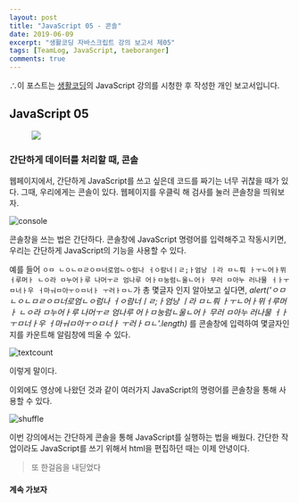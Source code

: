 ```yaml
---
layout: post
title: "JavaScript 05 - 콘솔"
date: 2019-06-09
excerpt: "생활코딩 자바스크립트 강의 보고서 제05"
tags: [TeamLog, JavaScript, taeboranger]
comments: true
---
```


∴이 포스트는 [생활코딩](https://www.youtube.com/playlist?list=PLuHgQVnccGMBB348PWRN0fREzYcYgFybf)의 JavaScript 강의를 시청한 후 작성한 개인 보고서입니다.

## JavaScript 05

<figure class="half">
    <a href="https://www.lform.com/_assets/packages/wp/assets/uploaded/2017/08/lform_javascript_blog_header_image-1600x1080.jpg"><img src="https://www.lform.com/_assets/packages/wp/assets/uploaded/2017/08/lform_javascript_blog_header_image-1600x1080.jpg"></a>
</figure>

### 간단하게 데이터를 처리할 때, 콘솔

 웹페이지에서, 간단하게 JavaScript를 쓰고 싶은데 코드를 짜기는 너무 귀찮을 때가 있다. 그때, 우리에게는 콘솔이 있다. 웹페이지를 우클릭 해 검사를 눌러 콘솔창을 띄워보자.

 ![console](https://user-images.githubusercontent.com/51315771/59149988-a82fbf00-8a57-11e9-9907-8411a12bddcd.JPG)


콘솔창을 쓰는 법은 간단하다. 콘솔창에 JavaScript 명령어를 입력해주고 작동시키면, 우리는 간단하게 JavaScript의 기능을 사용할 수 있다.

예를 들어 `ㅇㅁ ㄴㅇㄴㅁㄹㅇㅁ너로엄ㄴㅇ럼나 ㅓㅇ람너ㅣㄹ;ㅏ엄낭 ㅣ라 ㅁㄴ뤄 ㅏㅜㄴ어ㅏ뮈ㅓ루머ㅏ ㄴㅇ라 ㅁ누어ㅏ루 나머ㅜㄹ 엄나루 어ㅏㅁ눙럼ㄴ울ㄴ어ㅏ 무러 ㅁ아누 러나물 ㅓㅏㅜㅁ너ㅏ우 ㅓ마ㅝㅁ아ㅜㅇㅁ너ㅏ ㅜ러ㅏㅁㄴ`가 총 몇글자 인지 알아보고 싶다면,
*alert('ㅇㅁ ㄴㅇㄴㅁㄹㅇㅁ너로엄ㄴㅇ럼나 ㅓㅇ람너ㅣㄹ;ㅏ엄낭 ㅣ라 ㅁㄴ뤄 ㅏㅜㄴ어ㅏ뮈ㅓ루머ㅏ ㄴㅇ라 ㅁ누어ㅏ루 나머ㅜㄹ 엄나루 어ㅏㅁ눙럼ㄴ울ㄴ어ㅏ 무러 ㅁ아누 러나물 ㅓㅏㅜㅁ너ㅏ우 ㅓ마ㅝㅁ아ㅜㅇㅁ너ㅏ ㅜ러ㅏㅁㄴ'.length)* 를 콘솔창에 입력하여 몇글자인지를 카운트해 알림창에 띄울 수 있다.

![textcount](https://user-images.githubusercontent.com/51315771/59149991-b382ea80-8a57-11e9-8821-96f5c422702a.JPG)

이렇게 말이다.

이외에도 영상에 나왔던 것과 같이 여러가지 JavaScript의 명령어를 콘솔창을 통해 사용할 수 있다.

![shuffle](https://user-images.githubusercontent.com/51315771/59149992-b67ddb00-8a57-11e9-9ec2-3b507129fb57.JPG)

이번 강의에서는 간단하게 콘솔을 통해 JavaScript를 실행하는 법을 배웠다. 간단한 작업이라도 JavaScript를 쓰기 위해서 html을 편집하던 때는 이제 안녕이다.

>또 한걸음을 내딛었다

#### 계속 가보자
